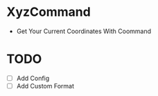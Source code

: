 # XyzCommand

* Get Your Current Coordinates With Coommand

# TODO

- [ ] Add Config
- [ ] Add Custom Format
